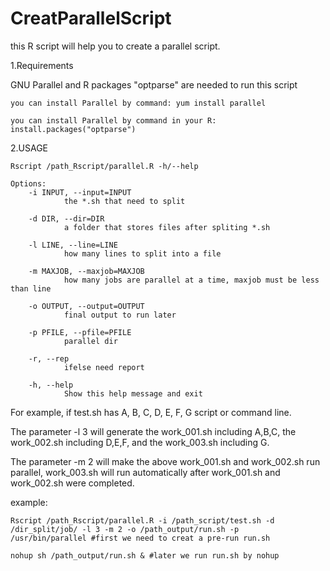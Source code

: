 # CreatParallelScript
this R script will help you to create a parallel script.

1.Requirements

GNU Parallel and R packages "optparse" are needed to run this script

	you can install Parallel by command: yum install parallel

	you can install Parallel by command in your R: install.packages("optparse")

2.USAGE

	Rscript /path_Rscript/parallel.R -h/--help

	Options:
        -i INPUT, --input=INPUT
                the *.sh that need to split

        -d DIR, --dir=DIR
                a folder that stores files after spliting *.sh

        -l LINE, --line=LINE
                how many lines to split into a file

        -m MAXJOB, --maxjob=MAXJOB
                how many jobs are parallel at a time, maxjob must be less than line

        -o OUTPUT, --output=OUTPUT
                final output to run later

        -p PFILE, --pfile=PFILE
                parallel dir

        -r, --rep
                ifelse need report

        -h, --help
                Show this help message and exit
For example, if test.sh has A, B, C, D, E, F, G script or command line.

The parameter -l 3 will generate the work_001.sh including A,B,C, the work_002.sh including D,E,F, and the work_003.sh including G.

The parameter -m 2 will make the above work_001.sh and work_002.sh run parallel, work_003.sh will run automatically after work_001.sh and work_002.sh were completed. 

example:

	Rscript /path_Rscript/parallel.R -i /path_script/test.sh -d /dir_split/job/ -l 3 -m 2 -o /path_output/run.sh -p    
	/usr/bin/parallel #first we need to creat a pre-run run.sh
	
	nohup sh /path_output/run.sh & #later we run run.sh by nohup
